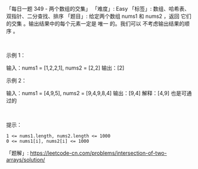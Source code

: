 「每日一题 349 - 两个数组的交集」
「难度」: Easy
「标签」: 数组、哈希表、双指针、二分查找、排序
「题目」: 给定两个数组 nums1 和 nums2 ，返回 它们的交集 。输出结果中的每个元素一定是 唯一 的。我们可以 不考虑输出结果的顺序 。

 

示例 1：

输入：nums1 = [1,2,2,1], nums2 = [2,2]
输出：[2]


示例 2：

输入：nums1 = [4,9,5], nums2 = [9,4,9,8,4]
输出：[9,4]
解释：[4,9] 也是可通过的


 

提示：


	1 <= nums1.length, nums2.length <= 1000
	0 <= nums1[i], nums2[i] <= 1000



「题解」: https://leetcode-cn.com/problems/intersection-of-two-arrays/solution/